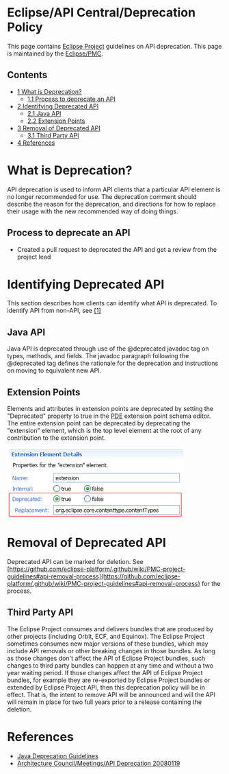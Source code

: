 Eclipse/API Central/Deprecation Policy
======================================

This page contains [Eclipse Project](/Eclipse_Project "Eclipse Project") guidelines on API deprecation. This page is maintained by the [Eclipse/PMC](/Eclipse/PMC "Eclipse/PMC").

Contents
--------

*   [1 What is Deprecation?](#What-is-Deprecation.3F)
    *   [1.1 Process to deprecate an API](#Process-to-deprecate-an-API)
*   [2 Identifying Deprecated API](#Identifying-Deprecated-API)
    *   [2.1 Java API](#Java-API)
    *   [2.2 Extension Points](#Extension-Points)
*   [3 Removal of Deprecated API](#Removal-of-Deprecated-API)
    *   [3.1 Third Party API](#Third-Party-API)
*   [4 References](#References)

What is Deprecation?
====================

API deprecation is used to inform API clients that a particular API element is no longer recommended for use. The deprecation comment should describe the reason for the deprecation, and directions for how to replace their usage with the new recommended way of doing things.

Process to deprecate an API
---------------------------

*   Created a pull request to deprecated the API and get a review from the project lead

Identifying Deprecated API
==========================

This section describes how clients can identify what API is deprecated. To identify API from non-API, see [\[1\]](https://help.eclipse.org/index.jsp?topic=%2Forg.eclipse.jdt.doc.isv%2Freference%2Fmisc%2Fapi-usage-rules.html)

Java API
--------

Java API is deprecated through use of the @deprecated javadoc tag on types, methods, and fields. The javadoc paragraph following the @deprecated tag defines the rationale for the deprecation and instructions on moving to equivalent new API.

Extension Points
----------------

Elements and attributes in extension points are deprecated by setting the "Deprecated" property to true in the [PDE](/PDE "PDE") extension point schema editor. The entire extension point can be deprecated by deprecating the "extension" element, which is the top level element at the root of any contribution to the extension point.

![Schema-deprecation.png](https://raw.githubusercontent.com/eclipse-platform/eclipse.platform/master/docs/images/Schema-deprecation.png)

Removal of Deprecated API
=========================

Deprecated API can be marked for deletion. See [https://github.com/eclipse-platform/.github/wiki/PMC-project-guidelines#api-removal-process](https://github.com/eclipse-platform/.github/wiki/PMC-project-guidelines#api-removal-process) for the process.

Third Party API
---------------

The Eclipse Project consumes and delivers bundles that are produced by other projects (including Orbit, ECF, and Equinox). The Eclipse Project sometimes consumes new major versions of these bundles, which may include API removals or other breaking changes in those bundles. As long as those changes don't affect the API of Eclipse Project bundles, such changes to third party bundles can happen at any time and without a two year waiting period. If those changes affect the API of Eclipse Project bundles, for example they are re-exported by Eclipse Project bundles or extended by Eclipse Project API, then this deprecation policy will be in effect. That is, the intent to remove API will be announced and will the API will remain in place for two full years prior to a release containing the deletion.

References
==========

*   [Java Deprecation Guidelines](http://java.sun.com/j2se/1.4.2/docs/guide/misc/deprecation/deprecation.html)
*   [Architecture Council/Meetings/API Deprecation 20080119](/Architecture_Council/Meetings/API_Deprecation_20080119 "Architecture Council/Meetings/API Deprecation 20080119")

